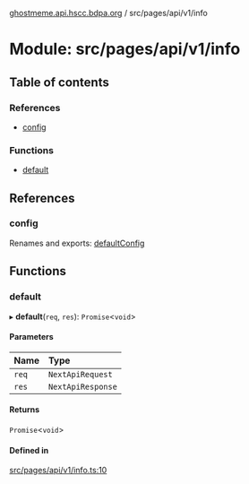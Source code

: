 [ghostmeme.api.hscc.bdpa.org](../README.md) / src/pages/api/v1/info

# Module: src/pages/api/v1/info

## Table of contents

### References

- [config](src_pages_api_v1_info.md#config)

### Functions

- [default](src_pages_api_v1_info.md#default)

## References

### config

Renames and exports: [defaultConfig](src_backend_middleware.md#defaultconfig)

## Functions

### default

▸ **default**(`req`, `res`): `Promise`<`void`\>

#### Parameters

| Name | Type |
| :------ | :------ |
| `req` | `NextApiRequest` |
| `res` | `NextApiResponse` |

#### Returns

`Promise`<`void`\>

#### Defined in

[src/pages/api/v1/info.ts:10](https://github.com/nhscc/ghostmeme.api.hscc.bdpa.org/blob/b50e614/src/pages/api/v1/info.ts#L10)
